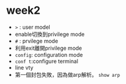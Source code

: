 # week2
* ``` > ``` : user model
* enable切換到privilege mode
* ``` # ``` : prvilege mode
* 利用exit離開privilege mode
* ```config```: configuration mode
* ```conf t```:configure terminal
* line vty 
* 第一個封包失敗，因為做arp解析。 ```show arp ``` 
